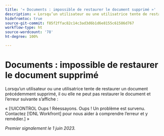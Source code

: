 ```yaml
---
title: '« Documents : impossible de restaurer le document supprimé »'
description: « Lorsqu’un utilisateur ou une utilisatrice tente de restaurer un document précédemment supprimé, il ou elle ne peut pas restaurer le document et l’erreur Oups s’affiche. »
hidefromtoc: true
source-git-commit: f85f2ffac82c14c3ad3d6b1d6e8155c61586d767
workflow-type: ht
source-wordcount: '78'
ht-degree: 100%

---
```



# Documents : impossible de restaurer le document supprimé

<!-- On WF and WFP TOCs-->

Lorsqu’un utilisateur ou une utilisatrice tente de restaurer un document précédemment supprimé, il ou elle ne peut pas restaurer le document et l’erreur suivante s’affiche :

« [!UICONTROL Oups ! Réessayons. Oups ! Un problème est survenu. Contactez [!DNL Workfront] pour nous aider à comprendre l’erreur et y remédier.] »

_Premier signalement le 1 juin 2023._

